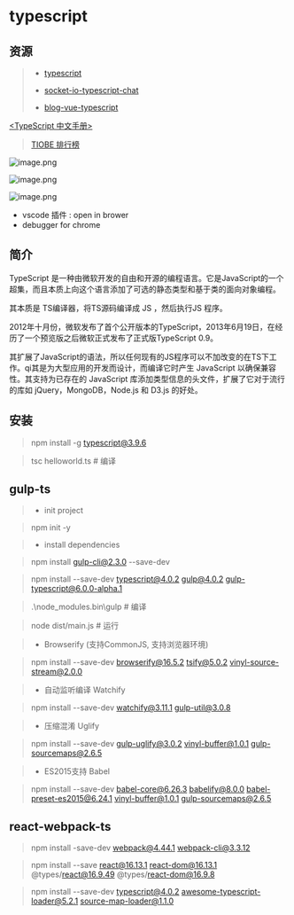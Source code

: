 # typescript

> 

## 资源

> - [typescript](https://github.com/microsoft/typescript)
>
> - [socket-io-typescript-chat](https://github.com/luixaviles/socket-io-typescript-chat)
> - [blog-vue-typescript](https://github.com/biaochenxuying/blog-vue-typescript)


[](https://www.typescriptlang.org/)
[](https://www.tslang.cn/)
[](https://www.tslang.cn/docs/home.html)

[](https://github.com/microsoft/TypeScript)
[<TypeScript 中文手册>](https://typescript.bootcss.com/ )

[](https://www.runoob.com/typescript/ts-tutorial.html)
[](https://www.jianshu.com/p/70a03e21936c)

> [TIOBE 排行榜](https://www.tiobe.com/tiobe-index/)

![image.png](http://localhost/it/front-end/1572749137532-c803d140-9908-44a3-86eb-b15cc821918b.png#align=left&display=inline&height=225&margin=%5Bobject%20Object%5D&name=image.png&originHeight=252&originWidth=836&size=29492&status=done&style=none&width=746)

![image.png](http://localhost/it/front-end/1572749587314-f991b8d5-1550-4e8e-b840-c1a80cd14516.png#align=left&display=inline&height=765&margin=%5Bobject%20Object%5D&name=image.png&originHeight=765&originWidth=946&size=65820&status=done&style=none&width=946)

![image.png](http://localhost/it/front-end/1572749608626-926ed4fd-ebc4-4fdd-ae07-af94ea46a87b.png#align=left&display=inline&height=396&margin=%5Bobject%20Object%5D&name=image.png&originHeight=396&originWidth=929&size=111791&status=done&style=none&width=929)


- vscode 插件 : open in brower
- debugger for chrome

## 简介

TypeScript 是一种由微软开发的自由和开源的编程语言。它是JavaScript的一个超集，而且本质上向这个语言添加了可选的静态类型和基于类的面向对象编程。

其本质是 TS编译器，将TS源码编译成 JS ，然后执行JS 程序。

2012年十月份，微软发布了首个公开版本的TypeScript，2013年6月19日，在经历了一个预览版之后微软正式发布了正式版TypeScript 0.9。


其扩展了JavaScript的语法，所以任何现有的JS程序可以不加改变的在TS下工作。qi其是为大型应用的开发而设计，而编译它时产生 JavaScript 以确保兼容性。其支持为已存在的 JavaScript 库添加类型信息的头文件，扩展了它对于流行的库如 jQuery，MongoDB，Node.js 和 D3.js 的好处。


## 安装

> npm install -g typescript@3.9.6


> tsc helloworld.ts  # 编译

## gulp-ts

> - init project

> npm init -y

> - install dependencies

> npm install gulp-cli@2.3.0 --save-dev

> npm install --save-dev typescript@4.0.2 gulp@4.0.2 gulp-typescript@6.0.0-alpha.1

> .\node_modules\.bin\gulp # 编译

> node dist/main.js  # 运行

> - Browserify (支持CommonJS, 支持浏览器环境)

> npm install --save-dev browserify@16.5.2 tsify@5.0.2 vinyl-source-stream@2.0.0

> - 自动监听编译 Watchify

> npm install --save-dev watchify@3.11.1 gulp-util@3.0.8

> - 压缩混淆 Uglify

> npm install --save-dev gulp-uglify@3.0.2 vinyl-buffer@1.0.1 gulp-sourcemaps@2.6.5

> - ES2015支持 Babel

> npm install --save-dev babel-core@6.26.3 babelify@8.0.0 babel-preset-es2015@6.24.1 vinyl-buffer@1.0.1 gulp-sourcemaps@2.6.5


## react-webpack-ts

> npm install -save-dev webpack@4.44.1 webpack-cli@3.3.12

> npm install --save react@16.13.1 react-dom@16.13.1 @types/react@16.9.49 @types/react-dom@16.9.8

> npm install --save-dev typescript@4.0.2 awesome-typescript-loader@5.2.1 source-map-loader@1.1.0